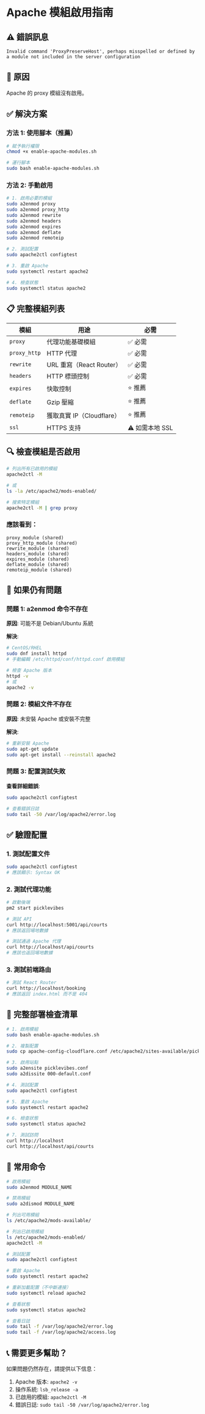 # Apache 模組啟用指南

## ⚠️ 錯誤訊息
```
Invalid command 'ProxyPreserveHost', perhaps misspelled or defined by a module not included in the server configuration
```

## 🔧 原因
Apache 的 proxy 模組沒有啟用。

## ✅ 解決方案

### 方法 1: 使用腳本（推薦）

```bash
# 賦予執行權限
chmod +x enable-apache-modules.sh

# 運行腳本
sudo bash enable-apache-modules.sh
```

### 方法 2: 手動啟用

```bash
# 1. 啟用必要的模組
sudo a2enmod proxy
sudo a2enmod proxy_http
sudo a2enmod rewrite
sudo a2enmod headers
sudo a2enmod expires
sudo a2enmod deflate
sudo a2enmod remoteip

# 2. 測試配置
sudo apache2ctl configtest

# 3. 重啟 Apache
sudo systemctl restart apache2

# 4. 檢查狀態
sudo systemctl status apache2
```

## 📋 完整模組列表

| 模組 | 用途 | 必需 |
|------|------|------|
| `proxy` | 代理功能基礎模組 | ✅ 必需 |
| `proxy_http` | HTTP 代理 | ✅ 必需 |
| `rewrite` | URL 重寫（React Router） | ✅ 必需 |
| `headers` | HTTP 標頭控制 | ✅ 必需 |
| `expires` | 快取控制 | ⭐ 推薦 |
| `deflate` | Gzip 壓縮 | ⭐ 推薦 |
| `remoteip` | 獲取真實 IP（Cloudflare） | ⭐ 推薦 |
| `ssl` | HTTPS 支持 | ⚠️ 如需本地 SSL |

## 🔍 檢查模組是否啟用

```bash
# 列出所有已啟用的模組
apache2ctl -M

# 或
ls -la /etc/apache2/mods-enabled/

# 搜索特定模組
apache2ctl -M | grep proxy
```

### 應該看到：
```
proxy_module (shared)
proxy_http_module (shared)
rewrite_module (shared)
headers_module (shared)
expires_module (shared)
deflate_module (shared)
remoteip_module (shared)
```

## 🐛 如果仍有問題

### 問題 1: a2enmod 命令不存在

**原因**: 可能不是 Debian/Ubuntu 系統

**解決**:
```bash
# CentOS/RHEL
sudo dnf install httpd
# 手動編輯 /etc/httpd/conf/httpd.conf 啟用模組

# 檢查 Apache 版本
httpd -v
# 或
apache2 -v
```

### 問題 2: 模組文件不存在

**原因**: 未安裝 Apache 或安裝不完整

**解決**:
```bash
# 重新安裝 Apache
sudo apt-get update
sudo apt-get install --reinstall apache2
```

### 問題 3: 配置測試失敗

**查看詳細錯誤**:
```bash
sudo apache2ctl configtest

# 查看錯誤日誌
sudo tail -50 /var/log/apache2/error.log
```

## ✅ 驗證配置

### 1. 測試配置文件
```bash
sudo apache2ctl configtest
# 應該顯示: Syntax OK
```

### 2. 測試代理功能
```bash
# 啟動後端
pm2 start picklevibes

# 測試 API
curl http://localhost:5001/api/courts
# 應該返回場地數據

# 測試通過 Apache 代理
curl http://localhost/api/courts
# 應該也返回場地數據
```

### 3. 測試前端路由
```bash
# 測試 React Router
curl http://localhost/booking
# 應該返回 index.html 而不是 404
```

## 📝 完整部署檢查清單

```bash
# 1. 啟用模組
sudo bash enable-apache-modules.sh

# 2. 複製配置
sudo cp apache-config-cloudflare.conf /etc/apache2/sites-available/picklevibes.conf

# 3. 啟用站點
sudo a2ensite picklevibes.conf
sudo a2dissite 000-default.conf

# 4. 測試配置
sudo apache2ctl configtest

# 5. 重啟 Apache
sudo systemctl restart apache2

# 6. 檢查狀態
sudo systemctl status apache2

# 7. 測試訪問
curl http://localhost
curl http://localhost/api/courts
```

## 🔧 常用命令

```bash
# 啟用模組
sudo a2enmod MODULE_NAME

# 禁用模組
sudo a2dismod MODULE_NAME

# 列出可用模組
ls /etc/apache2/mods-available/

# 列出已啟用模組
ls /etc/apache2/mods-enabled/
apache2ctl -M

# 測試配置
sudo apache2ctl configtest

# 重啟 Apache
sudo systemctl restart apache2

# 重新加載配置（不中斷連接）
sudo systemctl reload apache2

# 查看狀態
sudo systemctl status apache2

# 查看日誌
sudo tail -f /var/log/apache2/error.log
sudo tail -f /var/log/apache2/access.log
```

## 📞 需要更多幫助？

如果問題仍然存在，請提供以下信息：
1. Apache 版本: `apache2 -v`
2. 操作系統: `lsb_release -a`
3. 已啟用的模組: `apache2ctl -M`
4. 錯誤日誌: `sudo tail -50 /var/log/apache2/error.log`

